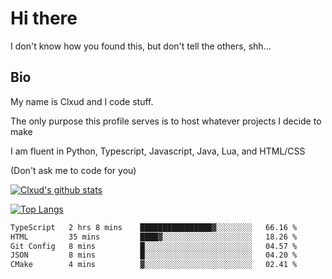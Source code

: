 

# Hi there
I don't know how you found this, but don't tell the others, shh...

## Bio
My name is Clxud and I code stuff.

The only purpose this profile serves is to host whatever projects I decide to make

I am fluent in Python, Typescript, Javascript, Java, Lua, and HTML/CSS



(Don't ask me to code for you)

[![Clxud's github stats](https://github-readme-stats.vercel.app/api?username=cloudwithax&count_private=true&theme=dark&show_icons=true)](https://github.com/anuraghazra/github-readme-stats) 

[![Top Langs](https://github-readme-stats.vercel.app/api/top-langs/?username=cloudwithax&theme=dark)](https://github.com/anuraghazra/github-readme-stats)

<!--START_SECTION:waka-->

```txt
TypeScript   2 hrs 8 mins    ████████████████▓░░░░░░░░   66.16 %
HTML         35 mins         ████▓░░░░░░░░░░░░░░░░░░░░   18.26 %
Git Config   8 mins          █░░░░░░░░░░░░░░░░░░░░░░░░   04.57 %
JSON         8 mins          █░░░░░░░░░░░░░░░░░░░░░░░░   04.20 %
CMake        4 mins          ▓░░░░░░░░░░░░░░░░░░░░░░░░   02.41 %
```

<!--END_SECTION:waka-->







